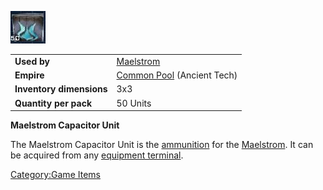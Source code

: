 ![](/images/Maelstrom_ammo.jpg "Maelstrom_ammo.JPG")

|                          |                                                       |
| ------------------------ | ----------------------------------------------------- |
| **Used by**              | [Maelstrom](/Maelstrom "wikilink")                    |
| **Empire**               | [Common Pool](/Common_Pool "wikilink") (Ancient Tech) |
| **Inventory dimensions** | 3x3                                                   |
| **Quantity per pack**    | 50 Units                                              |

**Maelstrom Capacitor Unit**

The Maelstrom Capacitor Unit is the [ammunition](/ammunition "wikilink")
for the [Maelstrom](/Maelstrom "wikilink"). It can be acquired from any
[equipment terminal](/equipment_terminal "wikilink").

[Category:Game Items](/Category:Game_Items "wikilink")
